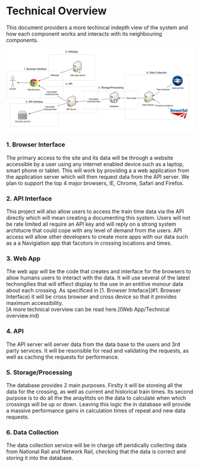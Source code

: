 # Technical Overview
This document providers a more techincal indepth view of the system and how each component works and interacts with its neighbouring components.


![image](images/omnigraffle-designs/Technical.jpg)


### 1. Browser Interface
The primary access to the site and its data will be through a website accessible by a user using any internet enabled device such as a laptop, smart phone or tablet. This will work by providing a a web application from the application server which will then request data from the API server. We plan to support the top 4 major browsers, IE, Chrome, Safari and Firefox.

### 2. API Interface
This project will also allow users to access the train time data via the API directly which will mean creating a documenting this system. Users will not be rate limited all require an API key and will reply on a strong system architucre that could cope with any level of demand from the users. API access will allow other developers to create more apps with our data such as a a Navigiation app that facotors in crossing locations and times.

### 3. Web App
The web app will be the code that creates and interface for the browsers to allow humans users to interact with the data. It will use several of the latest techongilies that will effiect display to the use in an entitive monour data about each crossing. As specificed in [1. Browser Inteface](#1. Browser Interface) it will be cross browser and cross device so that it provides maximum accessibility.  
[A more technical overview can be read here.](Web App/Technical overview.md)

### 4. API
The API server will server data from the data base to the users and 3rd party services. It will be resonsible for read and validating the requests, as well as caching the requests for performance.

### 5. Storage/Processing
The database provides 2 main purposes. Firslty it will be storeing all the data for the crossing, as well as current and historical train times. Its second purpose is to do all the the anaylitsts on the data to calculate when which crossings will be up or down. Leaving this logic the in database will provide a massive performance gains in calculation times of repeat and new data requests.

### 6. Data Collection
The data collection service will be in charge off peridically collecting data from National Rail and Network Rail, checking that the data is correct and storing it into the database.